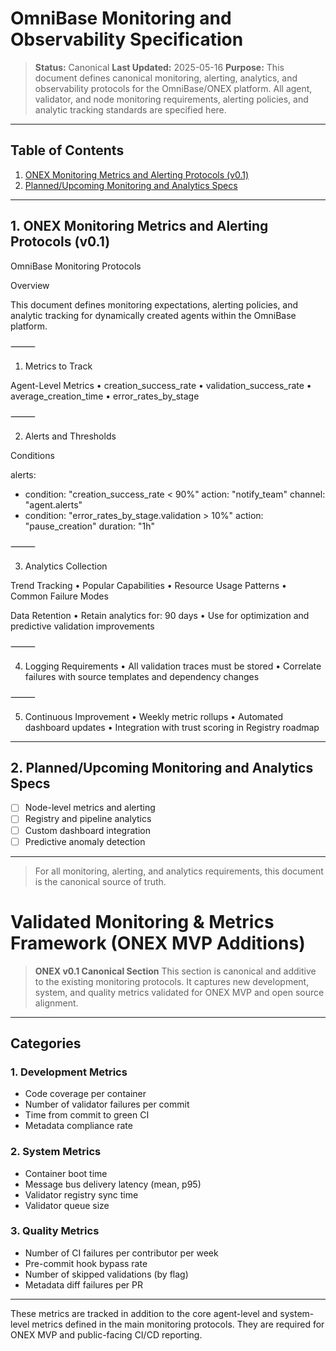 <!-- === OmniNode:Metadata ===
metadata_version: 0.1.0
protocol_version: 0.1.0
owner: OmniNode Team
copyright: OmniNode Team
schema_version: 0.1.0
name: monitoring.md
version: 1.0.0
uuid: bc595a17-4a9d-4fa2-81be-0dfd9fc9d2fa
author: OmniNode Team
created_at: '2025-05-28T12:40:26.594480'
last_modified_at: '1970-01-01T00:00:00Z'
description: Stamped by MarkdownHandler
state_contract: state_contract://default
lifecycle: active
hash: '0000000000000000000000000000000000000000000000000000000000000000'
entrypoint: markdown://monitoring
namespace: markdown://monitoring
meta_type: tool

<!-- === /OmniNode:Metadata === -->
# OmniBase Monitoring and Observability Specification

> **Status:** Canonical
> **Last Updated:** 2025-05-16
> **Purpose:** This document defines canonical monitoring, alerting, analytics, and observability protocols for the OmniBase/ONEX platform. All agent, validator, and node monitoring requirements, alerting policies, and analytic tracking standards are specified here.

---

## Table of Contents

1. [ONEX Monitoring Metrics and Alerting Protocols (v0.1)](#onex-monitoring-metrics-and-alerting-protocols-v01)
2. [Planned/Upcoming Monitoring and Analytics Specs](#planned-upcoming-monitoring-and-analytics-specs)

---

## 1. ONEX Monitoring Metrics and Alerting Protocols (v0.1)

OmniBase Monitoring Protocols

Overview

This document defines monitoring expectations, alerting policies, and analytic tracking for dynamically created agents within the OmniBase platform.

⸻

1. Metrics to Track

Agent-Level Metrics
	•	creation_success_rate
	•	validation_success_rate
	•	average_creation_time
	•	error_rates_by_stage

⸻

2. Alerts and Thresholds

Conditions

alerts:
  - condition: "creation_success_rate < 90%"
    action: "notify_team"
    channel: "agent.alerts"
  - condition: "error_rates_by_stage.validation > 10%"
    action: "pause_creation"
    duration: "1h"

⸻

3. Analytics Collection

Trend Tracking
	•	Popular Capabilities
	•	Resource Usage Patterns
	•	Common Failure Modes

Data Retention
	•	Retain analytics for: 90 days
	•	Use for optimization and predictive validation improvements

⸻

4. Logging Requirements
	•	All validation traces must be stored
	•	Correlate failures with source templates and dependency changes

⸻

5. Continuous Improvement
	•	Weekly metric rollups
	•	Automated dashboard updates
	•	Integration with trust scoring in Registry roadmap

---

## 2. Planned/Upcoming Monitoring and Analytics Specs

- [ ] Node-level metrics and alerting
- [ ] Registry and pipeline analytics
- [ ] Custom dashboard integration
- [ ] Predictive anomaly detection

---

> For all monitoring, alerting, and analytics requirements, this document is the canonical source of truth.

# Validated Monitoring & Metrics Framework (ONEX MVP Additions)

> **ONEX v0.1 Canonical Section**
> This section is canonical and additive to the existing monitoring protocols. It captures new development, system, and quality metrics validated for ONEX MVP and open source alignment.

---

## Categories

### 1. Development Metrics

- Code coverage per container
- Number of validator failures per commit
- Time from commit to green CI
- Metadata compliance rate

### 2. System Metrics

- Container boot time
- Message bus delivery latency (mean, p95)
- Validator registry sync time
- Validator queue size

### 3. Quality Metrics

- Number of CI failures per contributor per week
- Pre-commit hook bypass rate
- Number of skipped validations (by flag)
- Metadata diff failures per PR

---

These metrics are tracked in addition to the core agent-level and system-level metrics defined in the main monitoring protocols. They are required for ONEX MVP and public-facing CI/CD reporting.
